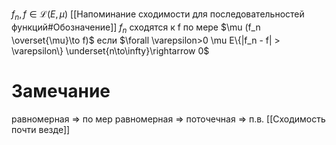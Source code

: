 $f_n, f \in \mathcal{L}(E, \mu)$ [[Напоминание сходимости для последовательностей функций#Обозначение]]
$f_n$ сходятся к f по мере $\mu (f_n \overset{\mu}\to f)$ если $\forall \varepsilon>0 \mu E\{|f_n - f| > \varepsilon\} \underset{n\to\infty}\rightarrow 0$
# Замечание
равномерная $\Rightarrow$ по мер
равномерная $\Rightarrow$ поточечная $\Rightarrow$ п.в. [[Сходимость почти везде]]
